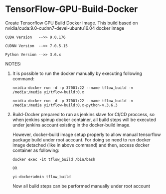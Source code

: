 # TensorFlow-GPU-Build-Docker
Create Tensorflow GPU Build Docker Image. This build based on nvidia/cuda:9.0-cudnn7-devel-ubuntu16.04 docker image
```
CUDA Version   -->> 9.0.176

CUDNN Version  -->> 7.0.5.15

Python Version -->> 3.6.x
```

NOTES:

1. It is possible to run the docker manually by executing following command:
   ``` 
   nvidia-docker run -d -p 37001:22 --name tflow_build -v /media:/media yi/tflow-build:0.x
   
   nvidia-docker run -d -p 37001:22 --name tflow_build -v /media:/media yi/tflow-build:0.x-python-v.3.6.3
   ```

2. Build-Docker prepared to run as jenkins slave for CI/CD proccess, so when jenkins spinup docker container,
   all build steps will be executed under jenkins account existing in the docker-build image.

   However, docker-build image setup properly to allow manual tensorflow package build under root account.
   For doing so need to run docker image detached (like in above command) and then, access docker container as following:
   ```
   docker exec -it tflow_build /bin/bash
   
   OR
   
   yi-dockeradmin tflow_build
   ```

   Now all build steps can be performed manually under root account
   
